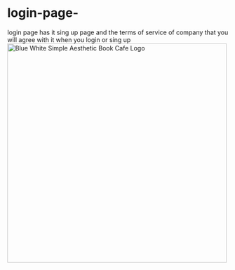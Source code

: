 # login-page-
login page has it sing up page and the terms of service of company that you will agree with it when you login or sing up 
<img width="500" height="500" alt="Blue White Simple Aesthetic Book Cafe Logo" src="https://github.com/user-attachments/assets/67c58427-c0aa-48c5-9372-155b6be445d6" />
